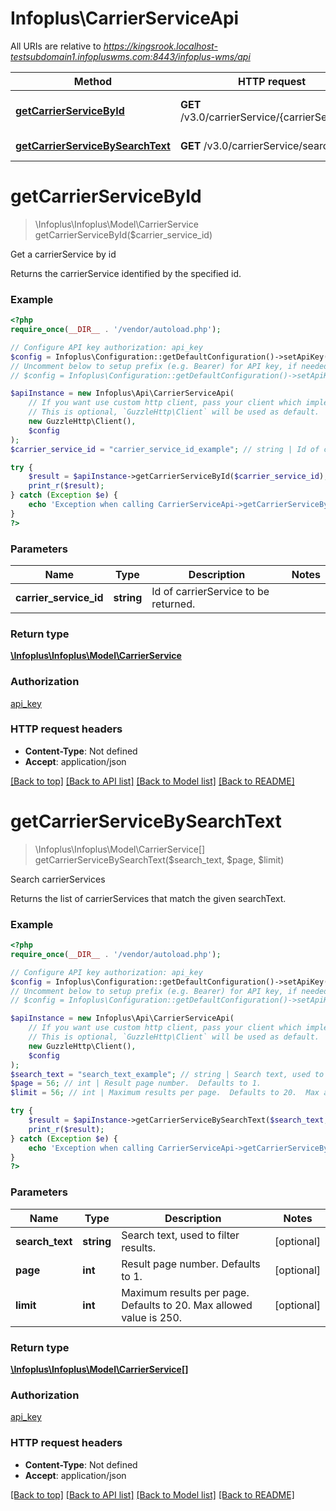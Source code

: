 # Infoplus\CarrierServiceApi

All URIs are relative to *https://kingsrook.localhost-testsubdomain1.infopluswms.com:8443/infoplus-wms/api*

Method | HTTP request | Description
------------- | ------------- | -------------
[**getCarrierServiceById**](CarrierServiceApi.md#getCarrierServiceById) | **GET** /v3.0/carrierService/{carrierServiceId} | Get a carrierService by id
[**getCarrierServiceBySearchText**](CarrierServiceApi.md#getCarrierServiceBySearchText) | **GET** /v3.0/carrierService/search | Search carrierServices


# **getCarrierServiceById**
> \Infoplus\Infoplus\Model\CarrierService getCarrierServiceById($carrier_service_id)

Get a carrierService by id

Returns the carrierService identified by the specified id.

### Example
```php
<?php
require_once(__DIR__ . '/vendor/autoload.php');

// Configure API key authorization: api_key
$config = Infoplus\Configuration::getDefaultConfiguration()->setApiKey('API-Key', 'YOUR_API_KEY');
// Uncomment below to setup prefix (e.g. Bearer) for API key, if needed
// $config = Infoplus\Configuration::getDefaultConfiguration()->setApiKeyPrefix('API-Key', 'Bearer');

$apiInstance = new Infoplus\Api\CarrierServiceApi(
    // If you want use custom http client, pass your client which implements `GuzzleHttp\ClientInterface`.
    // This is optional, `GuzzleHttp\Client` will be used as default.
    new GuzzleHttp\Client(),
    $config
);
$carrier_service_id = "carrier_service_id_example"; // string | Id of carrierService to be returned.

try {
    $result = $apiInstance->getCarrierServiceById($carrier_service_id);
    print_r($result);
} catch (Exception $e) {
    echo 'Exception when calling CarrierServiceApi->getCarrierServiceById: ', $e->getMessage(), PHP_EOL;
}
?>
```

### Parameters

Name | Type | Description  | Notes
------------- | ------------- | ------------- | -------------
 **carrier_service_id** | **string**| Id of carrierService to be returned. |

### Return type

[**\Infoplus\Infoplus\Model\CarrierService**](../Model/CarrierService.md)

### Authorization

[api_key](../../README.md#api_key)

### HTTP request headers

 - **Content-Type**: Not defined
 - **Accept**: application/json

[[Back to top]](#) [[Back to API list]](../../README.md#documentation-for-api-endpoints) [[Back to Model list]](../../README.md#documentation-for-models) [[Back to README]](../../README.md)

# **getCarrierServiceBySearchText**
> \Infoplus\Infoplus\Model\CarrierService[] getCarrierServiceBySearchText($search_text, $page, $limit)

Search carrierServices

Returns the list of carrierServices that match the given searchText.

### Example
```php
<?php
require_once(__DIR__ . '/vendor/autoload.php');

// Configure API key authorization: api_key
$config = Infoplus\Configuration::getDefaultConfiguration()->setApiKey('API-Key', 'YOUR_API_KEY');
// Uncomment below to setup prefix (e.g. Bearer) for API key, if needed
// $config = Infoplus\Configuration::getDefaultConfiguration()->setApiKeyPrefix('API-Key', 'Bearer');

$apiInstance = new Infoplus\Api\CarrierServiceApi(
    // If you want use custom http client, pass your client which implements `GuzzleHttp\ClientInterface`.
    // This is optional, `GuzzleHttp\Client` will be used as default.
    new GuzzleHttp\Client(),
    $config
);
$search_text = "search_text_example"; // string | Search text, used to filter results.
$page = 56; // int | Result page number.  Defaults to 1.
$limit = 56; // int | Maximum results per page.  Defaults to 20.  Max allowed value is 250.

try {
    $result = $apiInstance->getCarrierServiceBySearchText($search_text, $page, $limit);
    print_r($result);
} catch (Exception $e) {
    echo 'Exception when calling CarrierServiceApi->getCarrierServiceBySearchText: ', $e->getMessage(), PHP_EOL;
}
?>
```

### Parameters

Name | Type | Description  | Notes
------------- | ------------- | ------------- | -------------
 **search_text** | **string**| Search text, used to filter results. | [optional]
 **page** | **int**| Result page number.  Defaults to 1. | [optional]
 **limit** | **int**| Maximum results per page.  Defaults to 20.  Max allowed value is 250. | [optional]

### Return type

[**\Infoplus\Infoplus\Model\CarrierService[]**](../Model/CarrierService.md)

### Authorization

[api_key](../../README.md#api_key)

### HTTP request headers

 - **Content-Type**: Not defined
 - **Accept**: application/json

[[Back to top]](#) [[Back to API list]](../../README.md#documentation-for-api-endpoints) [[Back to Model list]](../../README.md#documentation-for-models) [[Back to README]](../../README.md)

